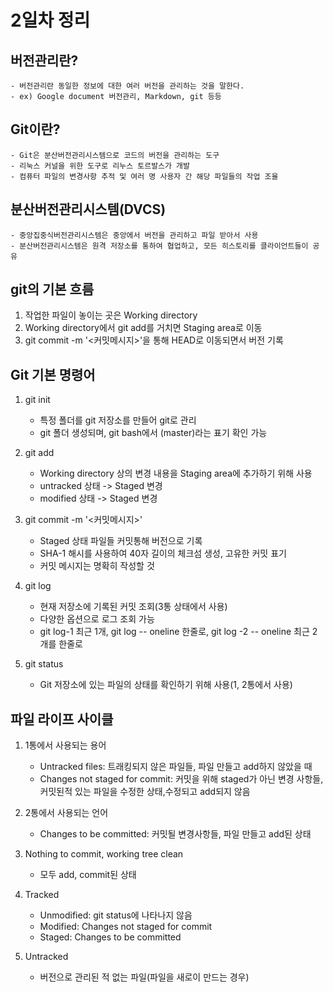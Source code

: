 # 2일차 정리

## 버전관리란?
    - 버전관리란 동일한 정보에 대한 여러 버전을 관리하는 것을 말한다.
    - ex) Google document 버전관리, Markdown, git 등등

## Git이란?
    - Git은 분산버전관리시스템으로 코드의 버전을 관리하는 도구
    - 리눅스 커널을 위한 도구로 리누스 토르발스가 개발
    - 컴퓨터 파일의 변경사항 추적 및 여러 명 사용자 간 해당 파일들의 작업 조율

## 분산버전관리시스템(DVCS)
    - 중앙집중식버전관리시스템은 중앙에서 버전을 관리하고 파일 받아서 사용
    - 분산버전관리시스템은 원격 저장소를 통하여 협업하고, 모든 히스토리를 클라이언트들이 공유

## git의 기본 흐름
1. 작업한 파일이 놓이는 곳은 Working directory
2. Working directory에서 git add를 거치면 Staging area로 이동
3. git commit -m '<커밋메시지>'을 통해 HEAD로 이동되면서 버전 기록


## Git 기본 명령어

1. git init
    - 특정 폴더를 git 저장소를 만들어 git로 관리
    - git 폴더 생성되며, git bash에서 (master)라는 표기 확인 가능

2. git add <file>
    - Working directory 상의 변경 내용을 Staging area에 추가하기 위해 사용
    - untracked 상태 -> Staged 변경
    - modified 상태 -> Staged 변경    

3. git commit -m '<커밋메시지>'
    - Staged 상태 파일들 커밋통해 버전으로 기록
    - SHA-1 해시를 사용하여 40자 길이의 체크섬 생성, 고유한 커밋 표기
    - 커밋 메시지는 명확히 작성할 것

4. git log
    - 현재 저장소에 기록된 커밋 조회(3통 상태에서 사용)
    - 다양한 옵션으로 로그 조회 가능
    - git log-1 최근 1개, git log -- oneline 한줄로, git log -2 -- oneline 최근 2개를 한줄로

5. git status
    - Git 저장소에 있는 파일의 상태를 확인하기 위해 사용(1, 2통에서 사용)

## 파일 라이프 사이클

1. 1통에서 사용되는 용어
    - Untracked files: 트래킹되지 않은 파일들, 파일 만들고 add하지 않았을 때
    - Changes not staged for commit: 커밋을 위해 staged가 아닌 변경 사항들, 커밋된적 있는 파일을 수정한 상태,수정되고 add되지 않음

2. 2통에서 사용되는 언어
    - Changes to be committed: 커밋될 변경사항들, 파일 만들고 add된 상태

3. Nothing to commit, working tree clean
    - 모두 add, commit된 상태

4. Tracked
    - Unmodified: git status에 나타나지 않음
    - Modified: Changes not staged for commit
    - Staged: Changes to be committed

5. Untracked
    - 버전으로 관리된 적 없는 파일(파일을 새로이 만드는 경우)
